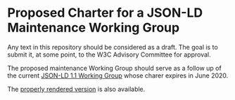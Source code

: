 # Proposed Charter for a JSON-LD Maintenance Working Group

Any text in this repository should be considered as a draft. The goal is to submit it, at some point, to the W3C Advisory Committee for approval.

The proposed maintenance Working Group should serve as a follow up of the current [JSON-LD 1.1 Working Group](https://www.w3.org/2018/json-ld-wg/) whose charer expires in June 2020.

The [properly rendered version](https://w3c.github.io/jsonld-wg-charter/) is also available. 
